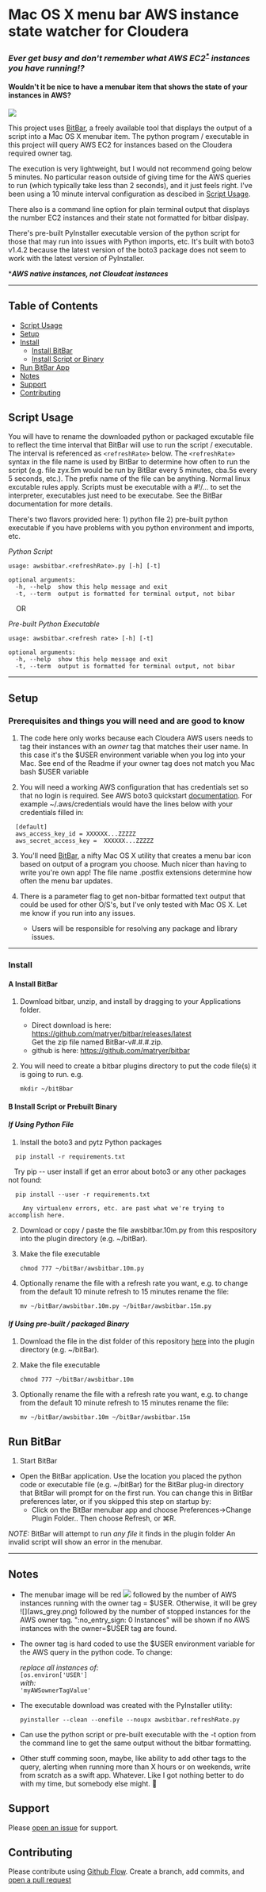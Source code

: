 # Mac OS X menu bar AWS instance state watcher for Cloudera

### _Ever get busy and don't remember what AWS EC2<sup>[*](#footnote1)</sup> instances you have running:interrobang:_

#### Wouldn't it be nice to have a menubar item that shows the state of your instances in AWS? 

![](full_menubar.png)

This project uses [BitBar](https://getbitbar.com), a freely available tool that displays the output of a script into a Mac OS X menubar item. The python program / executable in this project will query AWS EC2 for instances based on the Cloudera required owner tag.  
  
The execution is very lightweight, but I would not recommend going below 5 minutes. No particular reason outside of giving time for the AWS queries to run (which typically take less than 2 seconds), and it just feels right. I've been using a 10 minute interval configuration as descibed in [Script Usage](#script-usage). 

There also is a command line option for plain terminal output that displays the number EC2 instances and their state not formatted for bitbar dislpay.  

There's pre-built PyInstaller executable version of the python script for those that may run into issues with Python imports, etc. It's built with boto3 v1.4.2 because the latest version of the boto3 package does not seem to work with the latest version of PyInstaller. 

<a name="footnote1">*</a>_**AWS native instances, not Cloudcat instances**_

------
## Table of Contents

- [Script Usage](#script-usage)
- [Setup](#setup)
- [Install](#install)  
    + [Install BitBar](#a-install-bitbar)  
    + [Install Script or Binary](#b-install-script-or-prebuilt-binary)  
- [Run BitBar App](#run-bitbar)  
- [Notes](#notes)
- [Support](#support)
- [Contributing](#contributing)

## Script Usage

You will have to rename the downloaded python or packaged excutable file to reflect the time interval that BitBar will use to run the script / executable.  The interval is referenced as ```<refreshRate>``` below. The ```<refreshRate>``` syntax in the file name is used by BitBar to determine how often to run the script (e.g. file zyx.5m would be run by BitBar every 5 minutes, cba.5s every 5 seconds, etc.). The prefix name of the file can be anything.  Normal linux excutable rules apply. Scripts must be executable with a #!/... to set the interpreter, executables just need to be executabe. See the BitBar documentation for more details. 

There's two flavors provided here:
    1) python file
    2) pre-built python executable if you have problems with you python environment and imports, etc. 

*Python Script*  
```
usage: awsbitbar.<refreshRate>.py [-h] [-t]

optional arguments:
  -h, --help  show this help message and exit
  -t, --term  output is formatted for terminal output, not bibar
```
&nbsp;&nbsp;&nbsp; OR

*Pre-built Python Executable*  
```
usage: awsbitbar.<refresh rate> [-h] [-t]

optional arguments:
  -h, --help  show this help message and exit
  -t, --term  output is formatted for terminal output, not bibar
```

-----
## Setup

### Prerequisites and things you will need and are good to know

1. The code here only works because each Cloudera AWS users needs to tag their instances with an *owner* tag that matches their user name. In this case it's the $USER environment variable when you log into your Mac.  See end of the Readme if your owner tag does not match you Mac bash $USER variable

2. You will need a working AWS configuration that has credentials set so that no login is required. See AWS boto3 quickstart [documentation](http://boto3.readthedocs.io/en/latest/guide/quickstart.html). For example  ~/.aws/credentials would have the lines below with your credentials filled in:
```
  [default]
  aws_access_key_id = XXXXXX...ZZZZZ
  aws_secret_access_key =  XXXXXX...ZZZZZ
```
   
3. You'll need [BitBar](https://getbitbar.com), a nifty Mac OS X utility that creates a menu bar icon based on output of a program you choose.  Much nicer than having to write you're own app! The file name .postfix extensions determine how often the menu bar updates.


5. There is a parameter flag to get non-bitbar formatted text output that could be used for other O/S's, but I've only tested with Mac OS X. Let me know if you run into any issues.
    * Users will be responsible for resolving any package and library issues.

------

### Install

#### A Install BitBar

1. Download bitbar, unzip, and install by dragging to your Applications folder.  
    * Direct download is here: https://github.com/matryer/bitbar/releases/latest   
    Get the zip file named BitBar-v#.#.#.zip.
    * github is here: https://github.com/matryer/bitbar  
    
2. You will need to create a bitbar plugins directory to put the code file(s) it is going to run. e.g.
    ```
    mkdir ~/bitBbar
    ```   

#### B Install Script or Prebuilt Binary

#### *_If Using Python File_*
1. Install the boto3 and pytz Python packages

```
  pip install -r requirements.txt 
```

&nbsp;&nbsp;&nbsp;Try pip -- user install if get an error about boto3 or any other packages not found:

```
  pip install --user -r requirements.txt 
```
        Any virtualenv errors, etc. are past what we're trying to accomplish here.  

2. Download or copy / paste the file awsbitbar.10m.py from this respository into the plugin directory (e.g. ~/bitBar).   

3. Make the file executable
    ```
    chmod 777 ~/bitBar/awsbitbar.10m.py
    ```
    
4. Optionally rename the file with a refresh rate you want, e.g. to change from the default 10 minute refresh to 15 minutes rename the file:
    ```
    mv ~/bitBar/awsbitbar.10m.py ~/bitBar/awsbitbar.15m.py
    ```
    
#### *_If Using pre-built / packaged Binary_*
1. Download the file in the dist folder of this repository [here](/dist/) into the plugin directory (e.g. ~/bitBar).  

2. Make the file executable
    ```
    chmod 777 ~/bitBar/awsbitbar.10m
    ```
    
3. Optionally rename the file with a refresh rate you want, e.g. to change from the default 10 minute refresh to 15 minutes rename the file:
    ```
    mv ~/bitBar/awsbitbar.10m ~/bitBar/awsbitbar.15m
    ```

## Run BitBar
1. Start BitBar
  * Open the BitBar application. Use the location you placed the python code or executable file (e.g. ~/bitBar) for the BitBar plug-in directory that BitBar will prompt for on the first run. You can change this in BitBar preferences later, or if you skipped this step on startup by:  
      + Click on the BitBar menubar app and choose Preferences->Change Plugin Folder.. Then choose Refresh, or &#8984;R.

*_NOTE:_* BitBar will attempt to run _any file_ it finds in the plugin folder  An invalid script will show an error in the menubar.

------

## Notes

* The menubar image will be red ![](aws_red.png) followed by the number of AWS instances running with the owner tag = $USER. Otherwise, it will be grey ![](aws_grey.png) followed by the number of stopped instances for the AWS owner tag. ":no_entry_sign: 0 Instances" will be shown if no AWS instances with the owner=$USER tag are found.

* The owner tag is hard coded to use the $USER environment variable for the AWS query in the python code. To change:  
    
    _replace all instances of:_  
      ```[os.environ['USER']```  
  _with:_  
    ```'myAWSownerTagValue'```

* The executable download was created with the PyInstaller utility: 
    ```
    pyinstaller --clean --onefile --noupx awsbitbar.refreshRate.py
    ```  
    
* Can use the python script or pre-built executable with the -t option from the command line to get the same output without the bitbar formatting.
* Other stuff comming soon, maybe, like ability to add other tags to the query, alerting when running more than X hours or on weekends, write from scratch as a swift app. Whatever. Like I got nothing better to do with my time, but somebody else might. :cherries:

## Support

Please [open an issue](https://github.com/dfgit/AWS-Remind/issues/new) for support.

## Contributing

Please contribute using [Github Flow](https://guides.github.com/introduction/flow/). Create a branch, add commits, and [open a pull request](https://github.com/dfgit/AWS-Remind/compare/)
